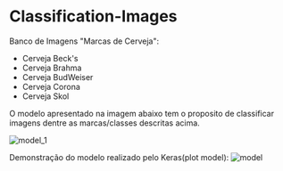 # Classification-Images

Banco de Imagens "Marcas de Cerveja":
  - Cerveja Beck's
  - Cerveja Brahma
  - Cerveja BudWeiser
  - Cerveja Corona
  - Cerveja Skol
  
 O modelo apresentado na imagem abaixo tem o proposito de classificar imagens dentre as marcas/classes descritas acima.

![model_1](https://user-images.githubusercontent.com/25728002/162641065-cd48d5ee-b43a-4100-9fba-8877cf458ab9.png)


Demonstração do modelo realizado pelo Keras(plot model):
![model](https://user-images.githubusercontent.com/25728002/162640970-fda61d77-ea0f-439a-af29-e5324fa7edc3.png)
